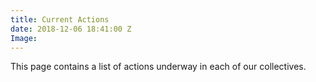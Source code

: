 ```yaml
---
title: Current Actions
date: 2018-12-06 18:41:00 Z
Image: 
---
```


This page contains a list of actions underway in each of our collectives. 

